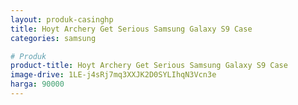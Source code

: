 ```yaml
---
layout: produk-casinghp
title: Hoyt Archery Get Serious Samsung Galaxy S9 Case
categories: samsung

# Produk
product-title: Hoyt Archery Get Serious Samsung Galaxy S9 Case
image-drive: 1LE-j4sRj7mq3XXJK2D0SYLIhqN3Vcn3e
harga: 90000
---
```

